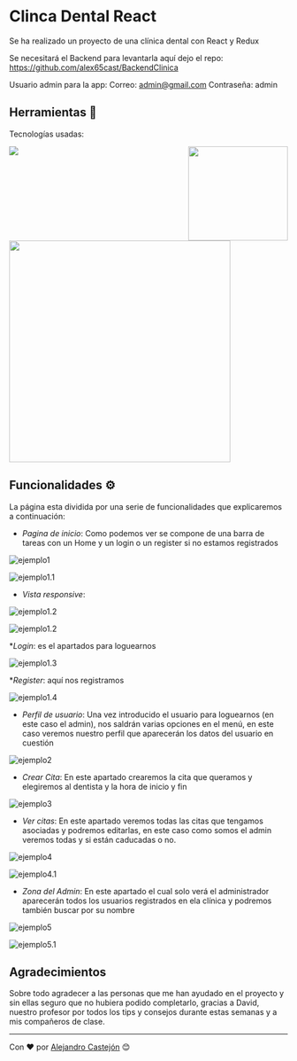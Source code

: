 # Clinca Dental React

Se ha realizado un proyecto de una clínica dental con React y Redux

Se necesitará el Backend para levantarla aquí dejo el repo: https://github.com/alex65cast/BackendClinica

Usuario admin para la app:
Correo: admin@gmail.com
Contraseña: admin

## Herramientas 🚀

Tecnologías usadas:

<div style="display: flex; flex-wrap: wrap; justify-content: space-between;">
<img src ="/public/html.png"> 
<img src ="/public/javaScript.png" width="180" height="170"> 
<img src ="/public/react-redux-logo.jpg" width ="400"> 
</div>

## Funcionalidades ⚙️

La página esta dividida por una serie de funcionalidades que explicaremos a continuación:

* _Pagina de inicio_: Como podemos ver se compone de una barra de tareas con un Home y un login o un register si no estamos registrados 

![ejemplo1](/public/CapturaInicio.PNG)

![ejemplo1.1](/public/CapturaInicio2.PNG)

* _Vista responsive_: 

![ejemplo1.2](/public/inicioR.PNG)

![ejemplo1.2](/public/inicioR2.PNG)


*_Login_:  es el apartados para loguearnos

![ejemplo1.3](/public/login.PNG)


*_Register_: aquí nos registramos

![ejemplo1.4](/public/register.PNG)


* _Perfil de usuario_: Una vez introducido el usuario para loguearnos (en este caso el admin), nos saldrán varias opciones en el menú, en este caso veremos nuestro perfil que aparecerán los datos del usuario en cuestión

![ejemplo2](/public/perfil.PNG)

* _Crear Cita_: En este apartado crearemos la cita que queramos y elegiremos al dentista y la hora de inicio y fin

![ejemplo3](/public/crearCita.PNG)

* _Ver citas_: En este apartado veremos todas las citas que tengamos asociadas y podremos editarlas, en este caso como somos el admin veremos todas y si están caducadas o no.

![ejemplo4](/public/citas.PNG)

![ejemplo4.1](/public/editarCita.PNG)

* _Zona del Admin_: En este apartado el cual solo verá el administrador aparecerán todos los usuarios registrados en ela clínica y podremos también buscar por su nombre

![ejemplo5](/public/adminZone.PNG)

![ejemplo5.1](/public/buscarNombre.PNG)


## Agradecimientos

Sobre todo agradecer a las personas que me han ayudado en el proyecto y sin ellas seguro que no hubiera podido completarlo, gracias a David, nuestro profesor por todos los tips y consejos durante estas semanas y a mis compañeros de clase.

---
Con ❤️ por [Alejandro Castejón](https://www.linkedin.com/in/alejandro-castej%C3%B3n-11b024250/) 😊
